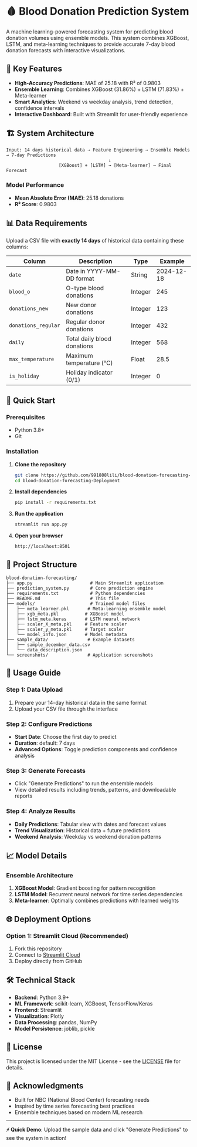 # 🩸 Blood Donation Prediction System

A machine learning-powered forecasting system for predicting blood donation volumes using ensemble models. This system combines XGBoost, LSTM, and meta-learning techniques to provide accurate 7-day blood donation forecasts with interactive visualizations.

## 🎯 Key Features

- **High-Accuracy Predictions**: MAE of 25.18 with R² of 0.9803
- **Ensemble Learning**: Combines XGBoost (31.86%) + LSTM (71.83%) + Meta-learner
- **Smart Analytics**: Weekend vs weekday analysis, trend detection, confidence intervals
- **Interactive Dashboard**: Built with Streamlit for user-friendly experience

## 🏗️ System Architecture

```
Input: 14 days historical data → Feature Engineering → Ensemble Models → 7-day Predictions
                                       ↓
                    [XGBoost] + [LSTM] → [Meta-learner] → Final Forecast
```

### Model Performance
- **Mean Absolute Error (MAE)**: 25.18 donations
- **R² Score**: 0.9803

## 📊 Data Requirements

Upload a CSV file with **exactly 14 days** of historical data containing these columns:

| Column | Description | Type | Example |
|--------|-------------|------|---------|
| `date` | Date in YYYY-MM-DD format | String | 2024-12-18 |
| `blood_o` | O-type blood donations | Integer | 245 |
| `donations_new` | New donor donations | Integer | 123 |
| `donations_regular` | Regular donor donations | Integer | 432 |
| `daily` | Total daily blood donations | Integer | 568 |
| `max_temperature` | Maximum temperature (°C) | Float | 28.5 |
| `is_holiday` | Holiday indicator (0/1) | Integer | 0 |

## 🚀 Quick Start

### Prerequisites
- Python 3.8+
- Git

### Installation

1. **Clone the repository**
   ```bash
   git clone https://github.com/991888lili/blood-donation-forecasting-Deployment.git
   cd blood-donation-forecasting-Deployment
   ```

2. **Install dependencies**
   ```bash
   pip install -r requirements.txt
   ```

3. **Run the application**
   ```bash
   streamlit run app.py
   ```

4. **Open your browser**
   ```
   http://localhost:8501
   ```

## 📁 Project Structure

```
blood-donation-forecasting/
├── app.py                      # Main Streamlit application
├── prediction_system.py        # Core prediction engine
├── requirements.txt            # Python dependencies
├── README.md                   # This file
├── models/                     # Trained model files
│   ├── meta_learner.pkl       # Meta-learning ensemble model
│   ├── xgb_meta.pkl          # XGBoost model
│   ├── lstm_meta.keras       # LSTM neural network
│   ├── scaler_X_meta.pkl     # Feature scaler
│   ├── scaler_y_meta.pkl     # Target scaler
│   └── model_info.json       # Model metadata
├── sample_data/               # Example datasets
│   ├── sample_december_data.csv
│   └── data_description.json
└── screenshots/               # Application screenshots
```

## 🔧 Usage Guide

### Step 1: Data Upload
1. Prepare your 14-day historical data in the same format
2. Upload your CSV file through the interface

### Step 2: Configure Predictions
- **Start Date**: Choose the first day to predict
- **Duration**: default: 7 days
- **Advanced Options**: Toggle prediction components and confidence analysis

### Step 3: Generate Forecasts
- Click "Generate Predictions" to run the ensemble models
- View detailed results including trends, patterns, and downloadable reports

### Step 4: Analyze Results
- **Daily Predictions**: Tabular view with dates and forecast values
- **Trend Visualization**: Historical data + future predictions
- **Weekend Analysis**: Weekday vs weekend donation patterns

## 📈 Model Details

### Ensemble Architecture
1. **XGBoost Model**: Gradient boosting for pattern recognition
2. **LSTM Model**: Recurrent neural network for time series dependencies
3. **Meta-learner**: Optimally combines predictions with learned weights


## 🌐 Deployment Options

### Option 1: Streamlit Cloud (Recommended)
1. Fork this repository
2. Connect to [Streamlit Cloud](https://streamlit.io/cloud)
3. Deploy directly from GitHub


## 🛠️ Technical Stack

- **Backend**: Python 3.9+
- **ML Framework**: scikit-learn, XGBoost, TensorFlow/Keras
- **Frontend**: Streamlit
- **Visualization**: Plotly
- **Data Processing**: pandas, NumPy
- **Model Persistence**: joblib, pickle


## 📜 License

This project is licensed under the MIT License - see the [LICENSE](LICENSE) file for details.


## 🙏 Acknowledgments

- Built for NBC (National Blood Center) forecasting needs
- Inspired by time series forecasting best practices
- Ensemble techniques based on modern ML research

---

**⚡ Quick Demo**: Upload the sample data and click "Generate Predictions" to see the system in action!

